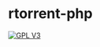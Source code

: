 rtorrent-php
===========

[![GPL V3](http://img.shields.io/badge/license-GPL_V2-blue.svg?style=flat)](http://opensource.org/licenses/GPL-3.0)
